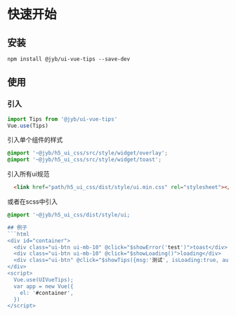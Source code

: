 # 快速开始

## 安装

```shell
npm install @jyb/ui-vue-tips --save-dev
```

## 使用

### 引入

```javascript
import Tips from '@jyb/ui-vue-tips'
Vue.use(Tips)
```

引入单个组件的样式
```scss
@import '~@jyb/h5_ui_css/src/style/widget/overlay';
@import '~@jyb/h5_ui_css/src/style/widget/toast';
```

引入所有ui规范
```html
  <link href="path/h5_ui_css/dist/style/ui.min.css" rel="stylesheet"></link>
```
或者在scss中引入
```scss
@import '~@jyb/h5_ui_css/dist/style/ui;

## 例子
```html
<div id="container">
  <div class="ui-btn ui-mb-10" @click="$showError('test')">toast</div>
  <div class="ui-btn ui-mb-10" @click="$showLoading()">loading</div>
  <div class="ui-btn" @click="$showTips({msg:'测试', isLoading:true, autoHide:true, hideTime:3000})">msg</div>
</div>
<script>
  Vue.use(UIVueTips);
  var app = new Vue({
    el: '#container',
  })
</script>
```



